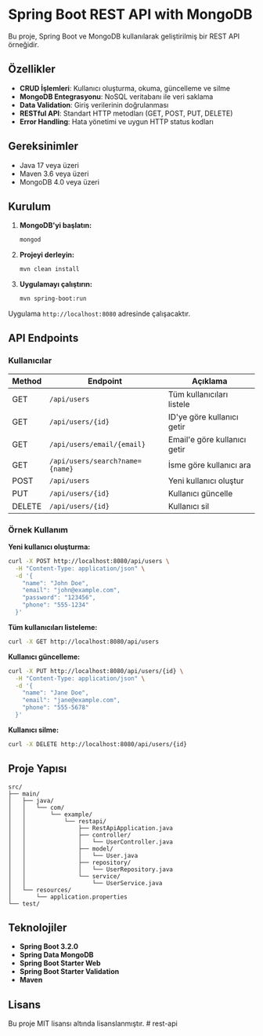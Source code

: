 # Spring Boot REST API with MongoDB

Bu proje, Spring Boot ve MongoDB kullanılarak geliştirilmiş bir REST API örneğidir.

## Özellikler

- **CRUD İşlemleri**: Kullanıcı oluşturma, okuma, güncelleme ve silme
- **MongoDB Entegrasyonu**: NoSQL veritabanı ile veri saklama
- **Data Validation**: Giriş verilerinin doğrulanması
- **RESTful API**: Standart HTTP metodları (GET, POST, PUT, DELETE)
- **Error Handling**: Hata yönetimi ve uygun HTTP status kodları

## Gereksinimler

- Java 17 veya üzeri
- Maven 3.6 veya üzeri
- MongoDB 4.0 veya üzeri

## Kurulum

1. **MongoDB'yi başlatın:**
   ```bash
   mongod
   ```

2. **Projeyi derleyin:**
   ```bash
   mvn clean install
   ```

3. **Uygulamayı çalıştırın:**
   ```bash
   mvn spring-boot:run
   ```

Uygulama `http://localhost:8080` adresinde çalışacaktır.

## API Endpoints

### Kullanıcılar

| Method | Endpoint | Açıklama |
|--------|----------|----------|
| GET | `/api/users` | Tüm kullanıcıları listele |
| GET | `/api/users/{id}` | ID'ye göre kullanıcı getir |
| GET | `/api/users/email/{email}` | Email'e göre kullanıcı getir |
| GET | `/api/users/search?name={name}` | İsme göre kullanıcı ara |
| POST | `/api/users` | Yeni kullanıcı oluştur |
| PUT | `/api/users/{id}` | Kullanıcı güncelle |
| DELETE | `/api/users/{id}` | Kullanıcı sil |

### Örnek Kullanım

**Yeni kullanıcı oluşturma:**
```bash
curl -X POST http://localhost:8080/api/users \
  -H "Content-Type: application/json" \
  -d '{
    "name": "John Doe",
    "email": "john@example.com",
    "password": "123456",
    "phone": "555-1234"
  }'
```

**Tüm kullanıcıları listeleme:**
```bash
curl -X GET http://localhost:8080/api/users
```

**Kullanıcı güncelleme:**
```bash
curl -X PUT http://localhost:8080/api/users/{id} \
  -H "Content-Type: application/json" \
  -d '{
    "name": "Jane Doe",
    "email": "jane@example.com",
    "phone": "555-5678"
  }'
```

**Kullanıcı silme:**
```bash
curl -X DELETE http://localhost:8080/api/users/{id}
```

## Proje Yapısı

```
src/
├── main/
│   ├── java/
│   │   └── com/
│   │       └── example/
│   │           └── restapi/
│   │               ├── RestApiApplication.java
│   │               ├── controller/
│   │               │   └── UserController.java
│   │               ├── model/
│   │               │   └── User.java
│   │               ├── repository/
│   │               │   └── UserRepository.java
│   │               └── service/
│   │                   └── UserService.java
│   └── resources/
│       └── application.properties
└── test/
```

## Teknolojiler

- **Spring Boot 3.2.0**
- **Spring Data MongoDB**
- **Spring Boot Starter Web**
- **Spring Boot Starter Validation**
- **Maven**

## Lisans

Bu proje MIT lisansı altında lisanslanmıştır.
#   r e s t - a p i  
 